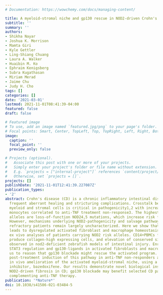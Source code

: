 ```yaml
---
# Documentation: https://wowchemy.com/docs/managing-content/

title: A myeloid-stromal niche and gp130 rescue in NOD2-driven Crohn's disease
subtitle: ''
summary: ''
authors:
- Shikha Nayar
- Joshua K. Morrison
- Mamta Giri
- Kyle Gettler
- Ling-Shiang Chuang
- Laura A. Walker
- Huaibin M. Ko
- Ephraim Kenigsberg
- Subra Kugathasan
- Miriam Merad
- Jaime Chu
- Judy H. Cho
tags: []
categories: []
date: '2021-03-01'
lastmod: 2021-11-01T08:41:39-04:00
featured: false
draft: false

# Featured image
# To use, add an image named `featured.jpg/png` to your page's folder.
# Focal points: Smart, Center, TopLeft, Top, TopRight, Left, Right, BottomLeft, Bottom, BottomRight.
image:
  caption: ''
  focal_point: ''
  preview_only: false

# Projects (optional).
#   Associate this post with one or more of your projects.
#   Simply enter your project's folder or file name without extension.
#   E.g. `projects = ["internal-project"]` references `content/project/deep-learning/index.md`.
#   Otherwise, set `projects = []`.
projects: []
publishDate: '2021-11-01T12:41:39.227087Z'
publication_types:
- '2'
abstract: Crohn's disease (CD) is a chronic inflammatory intestinal disease, with
  frequent aberrant healing and stricturing complications. Crosstalk between activated
  myeloid and stromal cells is critical in pathogenicity1,2 with increases in intravasating
  monocytes correlated to anti-TNF treatment non-response3. The highest effect risk
  alleles are loss-of-function NOD24,5 mutations, which increase risk for stricturing6.
  However, mechanisms underlying NOD2-pathogenicity and salvage pathways in anti-TNF
  refractory patients remain largely uncharacterized. Here we show that NOD2 loss
  leads to dysregulated activated fibroblast and macrophage homeostasis by direct
  ex vivo analyses of patients carrying NOD2 risk alleles. CD14+PBMCs from NOD2 carriers
  produce collagen-high expressing cells, and elevation of conserved signatures is
  observed in nod2-deficient zebrafish models of intestinal injury. Enrichment of
  STAT3 regulation and gp130-ligands in activated fibroblasts and macrophages led
  us to reason that gp130 blockade might rescue the activated program. We correlate
  post-treatment induction of this pathway in anti-TNF non-responders and demonstrate
  in vivo amelioration of the activated myeloid-stromal niche, using a specific gp130
  inhibitor, bazedoxifene. Our results demonstrate novel biological insights into
  NOD2-driven fibrosis in CD; gp130 blockade may benefit selected CD patients, potentially
  complementing anti-TNF therapy.
publication: '*Nature*'
doi: 10.1038/s41586-021-03484-5
---
```

